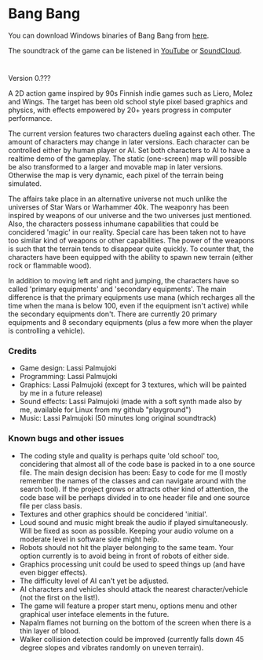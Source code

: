 # Bang Bang

You can download Windows binaries of Bang Bang from 
<a href="https://drive.google.com/file/d/1Ps2T27JUc8s_at3MrlU7Eg0GnVLIzRHn/view?usp=sharing">here</a>.<br />

The soundtrack of the game can be listened in <a href="https://www.youtube.com/watch?v=855o5PHB9P0">YouTube</a> or <a href="https://soundcloud.com/lassi-palmujoki/sets/bang-bang-original-soundtrack">SoundCloud</a>.<br />

# 

Version 0.??? <br />

A 2D action game inspired by 90s Finnish indie games such as Liero, Molez and Wings. The target has been old school style pixel based graphics and physics, with effects empowered by 20+ years progress in computer performance.<br />

The current version features two characters dueling against each other. The amount of characters may change in later versions. Each character can be controlled either by human player or AI. Set both characters to AI to have a realtime demo of the gameplay. The static (one-screen) map will possible be also transformed to a larger and movable map in later versions. Otherwise the map is very dynamic, each pixel of the terrain being simulated.<br />

The affairs take place in an alternative universe not much unlike the universes of Star Wars or Warhammer 40k. The weaponry has been inspired by weapons of our universe and the two universes just mentioned. Also, the characters possess inhumane capabilities that could be concidered 'magic' in our reality. Special care has been taken not to have too similar kind of weapons or other capabilities. The power of the weapons is such that the terrain tends to disappear quite quickly. To counter that, the characters have been equipped with the ability to spawn new terrain (either rock or flammable wood).<br />

In addition to moving left and right and jumping, the characters have so called 'primary equipments' and 'secondary equipments'. The main difference is that the primary equipments use mana (which recharges all the time when the mana is below 100, even if the equipment isn't active) while the secondary equipments don't. There are currently 20 primary equipments and 8 secondary equipments (plus a few more when the player is controlling a vehicle).<br />

### Credits
<ul>
<li>Game design: Lassi Palmujoki</li>
<li>Programming: Lassi Palmujoki</li>
<li>Graphics: Lassi Palmujoki (except for 3 textures, which will be painted by me in a future release)</li>
<li>Sound effects: Lassi Palmujoki (made with a soft synth made also by me, available for Linux from my github "playground")</li>
<li>Music: Lassi Palmujoki (50 minutes long original soundtrack)</li>
</ul>
  
### Known bugs and other issues
<ul>
<li>The coding style and quality is perhaps quite 'old school' too, concidering that almost all of the code base is packed in to a one source file. The main design decision has been: Easy to code for me (I mostly remember the names of the classes and can navigate around with the search tool). If the project grows or attracts other kind of attention, the code base will be perhaps divided in to one header file and one source file per class basis.</li>
<li>Textures and other graphics should be concidered 'initial'.</li>
<li>Loud sound and music might break the audio if played simultaneously. Will be fixed as soon as possible. Keeping your audio volume on a moderate level in software side might help.</li>
<li>Robots should not hit the player belonging to the same team. Your option currently is to avoid being in front of robots of either side.</li>
<li>Graphics processing unit could be used to speed things up (and have even bigger effects).</li>
<li>The difficulty level of AI can't yet be adjusted.</li>
<li>AI characters and vehicles should attack the nearest character/vehicle (not the first on the list!).</li>
<li>The game will feature a proper start menu, options menu and other graphical user inteface elements in the future.</li>
<li>Napalm flames not burning on the bottom of the screen when there is a thin layer of blood.</li>
<li>Walker collision detection could be improved (currently falls down 45 degree slopes and vibrates randomly on uneven terrain).</li>
</ul>
